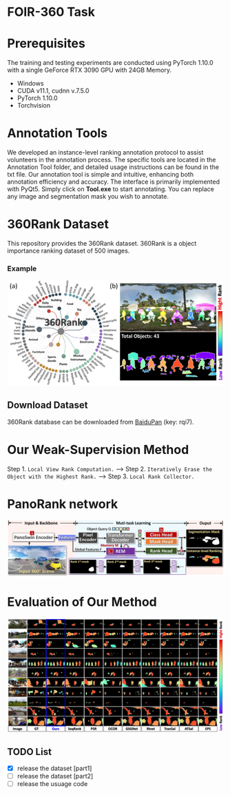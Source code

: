 # FOIR-360 Task
# Prerequisites
The training and testing experiments are conducted using PyTorch 1.10.0 with a single GeForce RTX 3090 GPU with 24GB Memory.
* Windows
* CUDA v11.1, cudnn v.7.5.0
* PyTorch 1.10.0
* Torchvision

# Annotation Tools
 We developed an instance-level ranking annotation protocol to assist volunteers in the annotation process. The specific tools are located in the Annotation Tool folder, and detailed usage instructions can be found in the txt file.
 Our annotation tool is simple and intuitive, enhancing both annotation efficiency and accuracy. The interface is primarily implemented with PyQt5. Simply click on **Tool.exe** to start annotating. You can replace any image and segmentation mask you wish to annotate.

# 360Rank Dataset

This repository provides the 360Rank dataset.
360Rank is a  object importance ranking dataset of 500 images.

### Example

<div align=center><img src="./dataset.png"/></div>

## Download Dataset
360Rank database can be downloaded from  [BaiduPan](https://pan.baidu.com/s/1uZMRJR77ekIXTe14316xPQ?pwd=rqi7) (key: rqi7).

# Our Weak-Supervision Method
Step 1. `Local View Rank Computation.` --> Step 2. `Iteratively Erase the Object with the Highest Rank.` --> Step 3. `Local Rank Collector.`

# PanoRank network
<div align=center><img src="./net.png"/></div>

# Evaluation of Our Method
<div align=center><img src="./res.png"/></div>

## TODO List
- [x] release the dataset [part1]
- [ ] release the dataset [part2]
- [ ] release the usuage code
